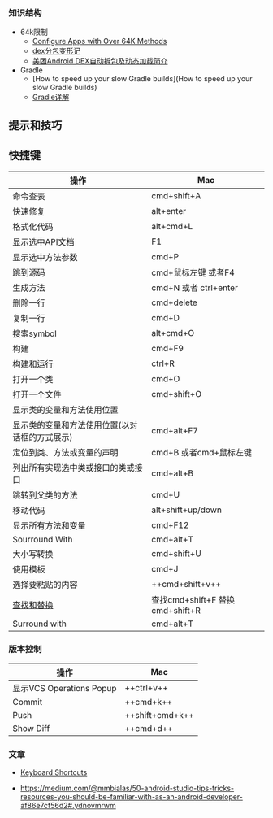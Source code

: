 
### 知识结构

* 64k限制
    * [Configure Apps with Over 64K Methods](https://developer.android.com/studio/build/multidex.html)
    * [dex分包变形记](https://dev.qq.com/topic/5913db5c29d8be2a14b64da8)
    * [美团Android DEX自动拆包及动态加载简介](http://tech.meituan.com/mt-android-auto-split-dex.html)
* Gradle
    * [How to speed up your slow Gradle builds](How to speed up your slow Gradle builds)
    * [Gradle详解](http://www.infoq.com/cn/articles/android-in-depth-gradle)




## 提示和技巧


## 快捷键


| 操作 | Mac|
| -- | -- | 
| 命令查表 | cmd+shift+A |
|快速修复 | alt+enter | 
| 格式化代码 |alt+cmd+L | 
| 显示选中API文档| F1 | 
| 显示选中方法参数 |cmd+P |
| 跳到源码| cmd+鼠标左键 或者F4 |
| 生成方法 | cmd+N 或者 ctrl+enter |
| 删除一行| cmd+delete | 
| 复制一行| cmd+D| 
|搜索symbol | alt+cmd+O |
|构建 | cmd+F9| 
|构建和运行 |ctrl+R| 
|打开一个类 |cmd+O| 
|打开一个文件 |cmd+shift+O| 
|显示类的变量和方法使用位置 |
|显示类的变量和方法使用位置(以对话框的方式展示) |cmd+alt+F7|
|定位到类、方法或变量的声明 |cmd+B 或者cmd+鼠标左键|
|列出所有实现选中类或接口的类或接口|cmd+alt+B |
|跳转到父类的方法|cmd+U |ctrl + U|  |
|移动代码|alt+shift+up/down |
|显示所有方法和变量|cmd+F12 |
|Sourround With|cmd+alt+T |
|大小写转换|cmd+shift+U |
|使用模板|cmd+J |
|选择要粘贴的内容|++cmd+shift+v++ |
|[查找和替换](https://www.jetbrains.com/idea/help/find-and-replace-in-path.html)|查找cmd+shift+F 替换cmd+shift+R||  |
|Surround with| cmd+alt+T|


### 版本控制
 | 操作 | Mac|
| -- | -- | 
|显示VCS Operations Popup|++ctrl+v++ |
|Commit|++cmd+k++ |
|Push|++shift+cmd+k++ |
|Show Diff|++cmd+d++ |

 


### 文章

* [Keyboard Shortcuts](https://developer.android.com/studio/intro/keyboard-shortcuts.html)

* https://medium.com/@mmbialas/50-android-studio-tips-tricks-resources-you-should-be-familiar-with-as-an-android-developer-af86e7cf56d2#.ydnovmrwm
